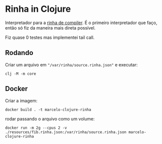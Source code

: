 # Rinha in Clojure

Interpretador para a [rinha de compiler](https://github.com/aripiprazole/rinha-de-compiler). É o primeiro interpretador que faço, então só fiz da maneira mais direta possível.

Fiz quase 0 testes mas implementei tail call.

## Rodando

Criar um arquivo em `"/var/rinha/source.rinha.json"` e executar:

```shell
clj -M -m core
```

## Docker

Criar a imagem:

```shell
docker build . -t marcelo-clojure-rinha
```

rodar passando o arquivo como um volume:

```shell
docker run -m 2g --cpus 2 -v ./resources/fib.rinha.json:/var/rinha/source.rinha.json marcelo-clojure-rinha
```
